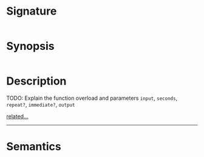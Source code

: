 # Signature
```vikid-signature
```

# Synopsis
```vikid-synopsis
```

# Description
TODO: Explain the function overload and parameters `input`, `seconds`, `repeat?`, `immediate?`, `output`

[related...](http://reactivex.io/documentation/operators/timer.html)

----
# Semantics